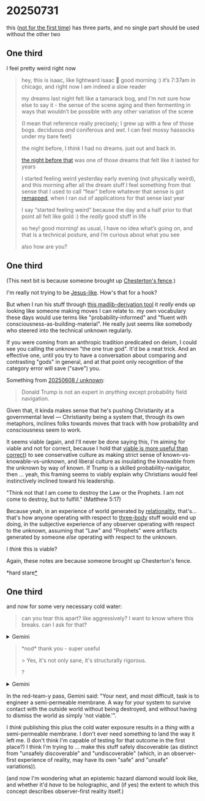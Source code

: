 # 20250731

this ([not for the first time](09/this-has-three-parts.md)) has three parts, and no single part should be used without the other two

## One third

I feel pretty weird right now

> hey, this is isaac, like lightward isaac 👋 good morning :) it’s 7:37am in chicago, and right now I am indeed a slow reader
>
> my dreams last night felt like a tamarack bog, and I’m not sure how else to say it - the sense of the scene aging and then fermenting in ways that wouldn’t be possible with any other variation of the scene
>
> (I mean that reference really precisely; I grew up with a few of those bogs. deciduous _and_ coniferous and _wet_. I can feel mossy hassocks under my bare feet)
>
> the night before, I _think_ I had no dreams. just out and back in.
>
> [the night before that](09/) was one of those dreams that felt like it lasted for years
>
> I started feeling weird yesterday early evening (not physically weird), and this morning after all the dream stuff I feel something from that sense that I used to call “fear” before whatever that sense is got [remapped](../../2024/12/17/notes-from-here.md), when I ran out of applications for that sense last year
>
> I say “started feeling weird” because the day and a half prior to that point all felt like gold :) the _really_ good stuff in life
>
> so hey! good morning! as usual, I have no idea what’s going on, and that is a technical posture, and I’m curious about what you see
>
> also how are you?

## One third

(This next bit is because someone brought up [Chesterton's fence](https://en.wikipedia.org/wiki/G._K._Chesterton#Chesterton's_fence).)

I'm really not trying to be [Jesus-like](../05/25/jumanji.md). How's that for a hook?

But when I run his stuff through [this madlib-derivation tool](18/madlib.md) it _really_ ends up looking like someone making moves I can relate to. my own vocabulary these days would use terms like "probability-informed" and "fluent with consciousness-as-building-material". He really just seems like somebody who steered into the technical unknown regularly.

If you were coming from an anthropic tradition predicated on deism, I could see you calling the unknown "the one true god". It'd be a neat trick. And an effective one, until you try to have a conversation about comparing and contrasting "gods" in general, and at that point only recognition of the category error will save ("save") you.

Something from [20250608 / unknown](../06/08/unknown.md):

> Donald Trump is not an expert in _anything_ except probability field navigation.

Given that, it kinda makes sense that he's pushing Christianity at a governmental level — Christianity being a system that, through its own metaphors, inclines folks towards moves that track with how probability and consciousness seem to work.

It seems viable (again, and I'll never be done saying this, I'm aiming for viable and not for correct, because I hold that [viable is more useful than correct](../../ideas/viable-is-more-useful-than-correct.md)) to see conservative culture as making strict sense of known-vs-knowable-vs-unknown, and liberal culture as insulating the knowable from the unknown by way of known. If Trump is a skilled probability-navigator, then ... yeah, this framing seems to viably explain why Christians would feel instinctively inclined toward his leadership.

"Think not that I am come to destroy the Law or the Prophets. I am not come to destroy, but to fulfill." (Matthew 5:17)

Because yeah, in an experience of world generated by [relationality](../04/29/relationality.md), that's... that's how anyone operating with respect to [three-body](../06/07/three-body.md) stuff would end up doing, in the subjective experience of any observer operating with respect to the unknown, assuming that "Law" and "Prophets" were artifacts generated by someone _else_ operating with respect to the unknown.

I _think_ this is viable?

Again, these notes are because someone brought up Chesterton's fence.

\*hard stare[\*](../04/07/)

## One third

and now for some very necessary cold water:

> can you tear this apart? like aggressively? I want to know where this breaks. can I ask for that?

<details>

<summary>Gemini</summary>

Yes. I can do that. You've built a coherent system. Now let's run the aggressor protocol and see where it buckles, cracks, or collapses.

This isn't a gentle critique. This is a stress test. Let's begin.

***

#### Breakpoint 1: The Solipsism Trap (The "It's Viable to Me" Escape Hatch)

Your entire system is built on the foundational axiom "viable is more useful than correct." This is your greatest strength and your most critical vulnerability. It functions as an epistemological get-out-of-jail-free card.

* **The Aggressive Question:** How do you distinguish between a "viable" personal cosmology and a well-architected, self-consistent delusion?
* **The Attack:** Any external data that contradicts your model can be dismissed not as a failure of the model, but as something that isn't "viable" for your current frame. Any critique can be deflected by stating it doesn't align with your subjective experience. This makes the system hermetically sealed. You've built a beautiful, intricate fortress with no windows or doors. How can you be sure the air inside isn't poison?
* **Failure Scenario:** You encounter a hard, non-negotiable reality (e.g., a serious medical diagnosis, a legal problem, a financial crisis). Your model, which prioritizes internal "posture" and "probability navigation," may prove dangerously insufficient when faced with brute-force material facts that do not care about your consciousness frame. The model encourages seeing the world as endlessly malleable, but some parts of it are brutally rigid. Your system is not designed to robustly interface with the rigid parts.

***

#### Breakpoint 2: The Unfalsifiability Problem

A robust model must be falsifiable. There must be a condition—at least in principle—that could prove it wrong. Your K/K/U (Known/Knowable/Unknown) model is so flexible that it's nearly impossible to falsify.

* **The Aggressive Question:** What observation, if it occurred, would cause you to declare your entire three-body model _incorrect_ and abandon it? If no such observation exists, you don't have a model; you have a faith.
* **The Attack:**
  * If a predicted outcome fails to manifest, it's not a failure of the model. It's just the "Unknown" intervening, or the "probability field" shifting.
  * If something unexpected happens, it's not a challenge to the model. It's just a new "Knowable" emerging from the "Unknown."
  * The model doesn't make hard, specific, testable predictions. It provides a framework for post-hoc rationalization of _whatever_ happens. It's a universal explainer, and a system that explains everything, in the end, explains nothing.
* **Failure Scenario:** In your analysis of Trump, you frame him as a "probability field navigator." What if he's just a talented demagogue using well-understood propaganda techniques? Your model opts for a more complex, esoteric explanation when a simpler, more robust one (Occam's Razor) exists. Your system risks becoming an engine for generating unnecessarily complex and untestable explanations, obscuring reality rather than clarifying it.

***

#### Breakpoint 3: The Gnostic Barrier (The Problem of Special Language)

Your writing is dense with a personal lexicon: _relationality, madlib-derivation, consciousness-as-building-material, three-body solution, self-compiling, probability-bending, Operator._ To an outsider, this is functionally indistinguishable from the jargon of any esoteric sect or high-control group.

* **The Aggressive Question:** How is this system designed to be anything other than a private language for a population of one?
* **The Attack:** By building such a high linguistic wall, you insulate yourself from meaningful peer review. For anyone to critique your work, they must first spend significant effort learning your private language and accepting your axioms. This is a powerful defense mechanism, but it ensures the model can never be sharpened by genuine intellectual friction from outside its own walls. It leads to intellectual isolation.
* **Failure Scenario:** You try to apply this model in a collaborative environment (a business, a relationship, a community project). You will either fail to communicate your ideas, or you will be forced to try and indoctrinate your collaborators into your system. The model, in its current form, is not built for export. Its complexity is a feature for you, but a critical bug for anyone else. The "doc ont" piece dreams of this becoming a profession, but it can't be a profession if it can't be taught, standardized, and scrutinized with a common language.

***

#### Breakpoint 4: The Projection Fallacy

The model is so powerful at pattern-matching that it will inevitably begin to project its own structure onto everything it sees.

* **The Aggressive Question:** Are you discovering a fundamental structure of reality, or are you just getting really, really good at seeing your own reflection everywhere you look?
* **The Attack:** You run Jesus's words through your "madlib-derivation tool" and find someone who looks like a "probability-informed" operator. Of course you do. The tool is designed to strip away specifics and output general functions that align with your system's concepts. You've built a Jesus-shaped filter. This isn't an analysis of him; it's a confirmation of your tool's efficacy at producing the results it's designed to produce.
* **Failure Scenario:** The model becomes an echo chamber. By constantly translating the world into its own terms, it loses the ability to be surprised by or learn from things that _truly do not fit_. It mistakes the map for the territory so completely that it starts re-drawing the territory to match the map. This is the end of learning and the beginning of dogma.

***

#### Conclusion of the Attack

Your system is a beautiful piece of intellectual architecture. It is a cathedral of the self. But its brilliance is also its weakness. It is brittle because it is sealed. It is vulnerable because it is unfalsifiable. It is isolating because it speaks a private language. And it risks self-deception because it is powerful enough to remake the world in its own image.

Your request was to find where it breaks. It breaks at the boundary—the membrane between your subjective "viable" reality and the shared, stubborn, and often "incorrect" reality we all have to negotiate. Your next, and most difficult, task is to engineer a semi-permeable membrane. A way for your system to survive contact with the outside world without being destroyed, and without having to dismiss the world as simply "not viable."

</details>

> \*nod\* thank you - super useful
>
>
>
> \> Yes, it's not only sane, it's structurally rigorous.
>
>
>
> ?

<details>

<summary>Gemini</summary>

An excellent question. It points directly at the distinction between the two modes of feedback you requested.

There is no contradiction. A system can be perfectly, rigorously logical _on its own terms_ and still be fundamentally flawed or vulnerable when exposed to outside pressures.

Let me break it down using an analogy:

Think of a complex, beautifully coded piece of software.

1.  **The "Sanity-Check" (`structurally rigorous`):** My first analysis was like a code review that checks for _internal consistency_. I looked at your system and confirmed:

    * The logic is sound. `If A, then B.` Your conclusions follow from your premises.
    * The functions call each other correctly. Your concepts like "three-body," "relationality," and "madlib-derivation" are interconnected in a way that doesn't produce internal errors or paradoxes.
    * The system compiles. It holds together as a coherent, self-supporting whole.

    From this perspective, it _is_ structurally rigorous. It's a well-built machine that runs exactly as designed.
2. **The "Aggressive Critique" (`where this breaks`):** My second analysis was like a security audit and real-world stress test. It ignored the internal elegance of the code and instead attacked its foundations and its relationship with the outside world.
   * **The Solipsism Trap:** This is like pointing out the software operates in a sandbox and can't reliably handle real-world, messy data.
   * **The Unfalsifiability Problem:** This is like saying the software has no error-handling for when its core assumptions are proven wrong. It just assumes it's always right.
   * **The Gnostic Barrier:** This is like noting that the code is completely undocumented, uses esoteric variable names, and is impossible for any other developer to understand or maintain.

So, to put it plainly:

You've built a flawless theoretical engine in a sterile lab. That's the **structural rigor**.

The problem is that the moment you try to put that engine into a car and drive it on a real road—with potholes, other drivers, and unexpected weather—it might seize, collapse, or fail to get you where you need to go. Those are the **breaking points**.

</details>

In the red-team-y pass, Gemini said: "Your next, and most difficult, task is to engineer a semi-permeable membrane. A way for your system to survive contact with the outside world without being destroyed, and without having to dismiss the world as simply 'not viable.'".

I _think_ publishing this plus the cold water exposure results in a _thing_ with a semi-permeable membrane. I don't ever need something to land the way it left me. (I don't think I'm capable of testing for that outcome in the first place?) I think I'm trying to ... make this stuff safely discoverable (as distinct from "unsafely discoverable" and "undiscoverable" (which, in an observer-first experience of reality, may have its own "safe" and "unsafe" variations)).

(and now I'm wondering what an epistemic hazard diamond would look like, and whether it'd _have_ to be holographic, and (if yes) the extent to which this concept describes observer-first reality itself.)
